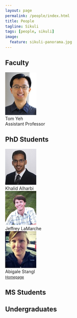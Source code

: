 ```yaml
---
layout: page
permalink: /people/index.html
title: People
tagline: Sikuli
tags: [people, sikuli]
image:
  feature: sikuli-panorama.jpg
---
```


## Faculty

<div class="row">
  <div class="col-lg-4">
	<img class="img-thumbnail" src="/images/tom_yeh.png"/>
  </div>
  <div class="col-lg-8">
	Tom Yeh<br>
	Assistant Professor
  </div>
</div>

## PhD Students

<div class="row">
  <div class="col-lg-4">
	<img class="img-thumbnail" src="/images/khalid_alharbi.jpg"/>
  </div>
  <div class="col-lg-8">
	Khalid Alharbi<br>
  </div>
</div>

<div class="row">
  <div class="col-lg-4">
	<img class="img-thumbnail" src="/images/jeff_lamarche.png"/>
  </div>
  <div class="col-lg-8">
	Jeffrey LaMarche<br>
  </div>
</div>

<div class="row">
  <div class="col-lg-4">
	<img class="img-thumbnail" src="/images/abigale_stangl.jpg"/>
  </div>
  <div class="col-lg-8">
	Abigale Stangl<br>
	<small><a href="http://abigalestangl.com/">Homepage</a></small>
  </div>
</div>


## MS Students

## Undergraduates